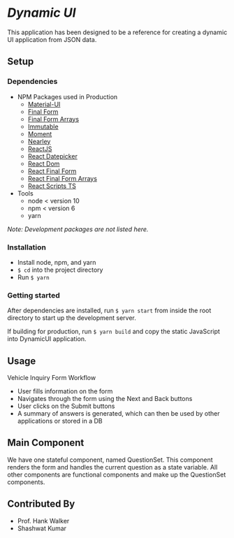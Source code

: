 # *Dynamic UI*

This application has been designed to be a reference for creating a dynamic UI application from JSON data.

## Setup 

### Dependencies

* NPM Packages used in Production
  * [Material-UI](https://www.npmjs.com/package/@material-ui/core)
  * [Final Form](https://www.npmjs.com/package/final-form)
  * [Final Form Arrays](https://www.npmjs.com/package/final-form-arrays)
  * [Immutable](https://www.npmjs.com/package/immutable)
  * [Moment](https://www.npmjs.com/package/moment)
  * [Nearley](https://www.npmjs.com/package/nearley)
  * [ReactJS](https://www.npmjs.com/package/react)
  * [React Datepicker](https://www.npmjs.com/package/react-datepicker)
  * [React Dom](https://www.npmjs.com/package/react-dom)
  * [React Final Form](https://www.npmjs.com/package/react-final-form)
  * [React Final Form Arrays](https://www.npmjs.com/package/react-final-form-arrays)
  * [React Scripts TS](https://www.npmjs.com/package/react-scripts-ts)
* Tools
  * node < version 10
  * npm < version 6
  * yarn

*Note: Development packages are not listed here.*

### Installation

* Install node, npm, and yarn
* `$ cd` into the project directory
* Run `$ yarn` 

### Getting started

After dependencies are installed, run `$ yarn start` from inside the root directory to start up the development server.

If building for production, run `$ yarn build` and copy the static JavaScript into DynamicUI application.

## Usage

Vehicle Inquiry Form Workflow
* User fills information on the form
* Navigates through the form using the Next and Back buttons
* User clicks on the Submit buttons
* A summary of answers is generated, which can then be used by other applications or stored in a DB

## Main Component

We have one stateful component, named QuestionSet. This component renders the form and handles the current question as a state variable. All other components are functional components and make up the QuestionSet components.

## Contributed By

* Prof. Hank Walker
* Shashwat Kumar
